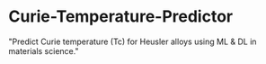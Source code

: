 # Curie-Temperature-Predictor
"Predict Curie temperature (Tc) for Heusler alloys using ML &amp; DL in materials science."
